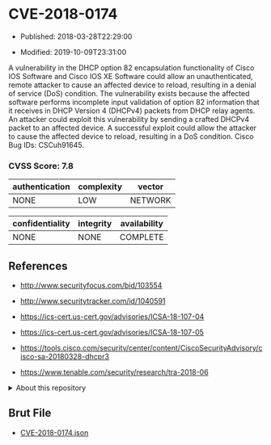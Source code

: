 # CVE-2018-0174

- Published: 2018-03-28T22:29:00

- Modified: 2019-10-09T23:31:00

A vulnerability in the DHCP option 82 encapsulation functionality of Cisco IOS Software and Cisco IOS XE Software could allow an unauthenticated, remote attacker to cause an affected device to reload, resulting in a denial of service (DoS) condition. The vulnerability exists because the affected software performs incomplete input validation of option 82 information that it receives in DHCP Version 4 (DHCPv4) packets from DHCP relay agents. An attacker could exploit this vulnerability by sending a crafted DHCPv4 packet to an affected device. A successful exploit could allow the attacker to cause the affected device to reload, resulting in a DoS condition. Cisco Bug IDs: CSCuh91645.

### CVSS Score: **7.8**

| authentication | complexity | vector |
| --- | --- | --- |
| NONE | LOW | NETWORK |

| confidentiality | integrity | availability |
| --- | --- | --- |
| NONE | NONE | COMPLETE |

## References

* http://www.securityfocus.com/bid/103554

* http://www.securitytracker.com/id/1040591

* https://ics-cert.us-cert.gov/advisories/ICSA-18-107-04

* https://ics-cert.us-cert.gov/advisories/ICSA-18-107-05

* https://tools.cisco.com/security/center/content/CiscoSecurityAdvisory/cisco-sa-20180328-dhcpr3

* https://www.tenable.com/security/research/tra-2018-06

<details>
<summary>About this repository</summary> 

  This repository is part of the project [Live Hack CVE](https://github.com/Live-Hack-CVE). Main website can be found [www.live-hack.org](https://www.live-hack.org) 
  
  Made by [Sn0wAlice](https://github.com/Sn0wAlice) for the people that care about security and need to have a feed of the latest CVEs. Hope you enjoy it, don't forget to star the repo and follow me on [Twitter](https://twitter.com/Sn0wAlice) and [Github](https://github.com/Sn0wAlice). And that is my [personnal website](https://www.alice-snow.me/)

  - [Home Page](https://github.com/Live-Hack-CVE)
  - [Framework](https://github.com/Live-Hack-CVE/cve-framework)
  - [CVE database](https://github.com/Live-Hack-CVE/full_database)
  - [Changelog](https://github.com/Live-Hack-CVE/Changelog)
</details>

## Brut File

* [CVE-2018-0174.json](https://raw.githubusercontent.com/Live-Hack-CVE/full_database/main/cves/2018/CVE-2018-0174.json)

